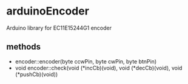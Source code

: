 # arduinoEncoder
Arduino library for EC11E15244G1 encoder

## methods
* encoder::encoder(byte ccwPin, byte cwPin, byte btnPin)
* void encoder::check(void (*incCb)(void), void (*decCb)(void), void (*pushCb)(void))
